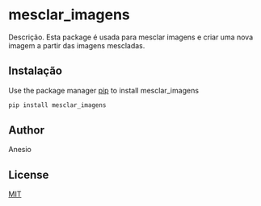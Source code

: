 # mesclar_imagens

Descrição. 
Esta package é usada para mesclar imagens e criar uma nova imagem a partir das imagens mescladas.
	

## Instalação

Use the package manager [pip](https://pip.pypa.io/en/stable/) to install mesclar_imagens

```bash
pip install mesclar_imagens
```


## Author
Anesio

## License
[MIT](https://choosealicense.com/licenses/mit/)
